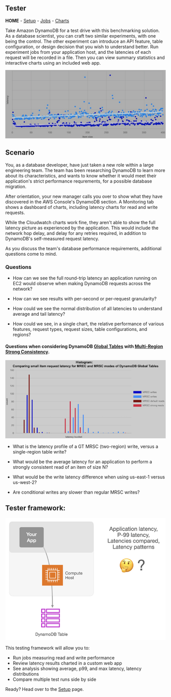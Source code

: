 ## Tester 
**HOME** - [Setup](./setup/README.md) - [Jobs](./jobs/README.md) - [Charts](./app/README.md)

Take Amazon DynamoDB for a test drive with this benchmarking solution. As a database scientist, you can craft two similar experiments, with one being the control. The other experiment can introduce an API feature, table configuration, or design decision that you wish to understand better. Run experiment jobs from your application host, and the latencies of each request will be recorded in a file. Then you can view summary statistics and interactive charts using an included web app.


![spash-image](public/tester_1.png)



## Scenario
You, as a database developer, have just taken a new role within a large engineering team. The team has been researching DynamoDB to learn more about its characteristics, and wants to know whether it would meet their application's strict performance requrements, for a possible database migration.

After orientation, your new manager calls you over to show what they have discovered in the AWS Console's DynamoDB section. A Monitoring tab shows a dashboard of charts, including latency charts for read and write requests. 

While the Cloudwatch charts work fine, they aren't able to show the full latency picture as experienced by the application. This would include the network hop delay, and delay for any retries required, in addition to DynamoDB's self-measured request latency. 

As you discuss the team's database performance requirements, additional questions come to mind.

### Questions
 * How can we see the full round-trip latency an application running on EC2 would observe when making DynamoDB requests across the network?

 * How can we see results with per-second or per-request granularity?

 * How could we see the normal distribution of all latencies to understand average and tail latency?

 * How could we see, in a single chart, the relative performance of various features, request types, request sizes, table configurations, and regions? 


#### Questions when considering DynamoDB [Global Tables](https://docs.aws.amazon.com/amazondynamodb/latest/developerguide/GlobalTables.html) with [Multi-Region Strong Consistency](https://docs.aws.amazon.com/amazondynamodb/latest/developerguide/multi-region-strong-consistency-gt.html).

![spash-image_s03](public/tester_s03.png)

 * What is the latency profile of a GT MRSC (two-region) write, versus a single-region table write?
  
 * What would be the average latency for an application to perform a strongly consistent read of an item of size N?

 * What would be the write latency difference when using us-east-1 versus us-west-2?
 
 * Are conditional writes any slower than regular MRSC writes?


## Tester framework: 

![spash-image_001](public/tester_s01.png)

This testing framework will allow you to:

* Run jobs measuring read and write performance
* Review latency results charted in a custom web app
* See analysis showing average, p99, and max latency, latency distributions
* Compare multiple test runs side by side

Ready? 
Head over to the [Setup](./setup/README.md) page.
